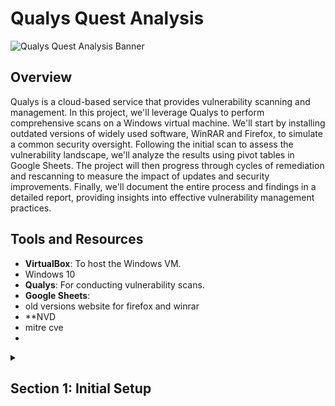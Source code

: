 # Qualys Quest Analysis

![Qualys Quest Analysis Banner](BannerImageLink.png)

## Overview

Qualys is a cloud-based service that provides vulnerability scanning and management. In this project, we'll leverage Qualys to perform comprehensive scans on a Windows virtual machine. We'll start by installing outdated versions of widely used software, WinRAR and Firefox, to simulate a common security oversight. Following the initial scan to assess the vulnerability landscape, we'll analyze the results using pivot tables in Google Sheets. The project will then progress through cycles of remediation and rescanning to measure the impact of updates and security improvements. Finally, we'll document the entire process and findings in a detailed report, providing insights into effective vulnerability management practices.


## Tools and Resources

- **VirtualBox**: To host the Windows VM.
- Windows 10
- **Qualys**: For conducting vulnerability scans.
- **Google Sheets**:
- old versions website for firefox and winrar
- **NVD
- mitre cve
- 


<details>
  <summary><h2><b>Section 1: Initial Setup</b></h2></summary>
  
  Detailed steps of setting up the VM, installing outdated applications,
